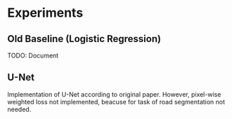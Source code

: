 Experiments
===========

Old Baseline (Logistic Regression)
----------------------------------
TODO: Document


U-Net
-----
Implementation of U-Net according to original paper. However, pixel-wise weighted loss not implemented, beacuse for task of road segmentation not needed.
